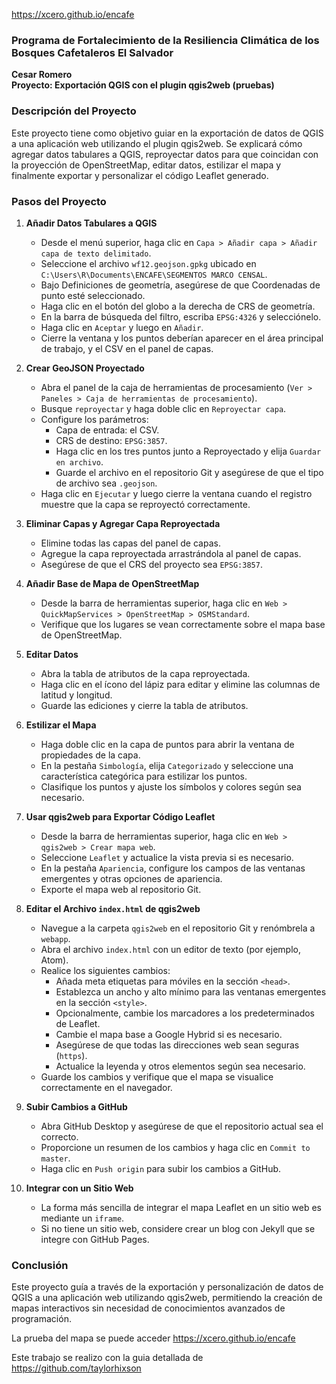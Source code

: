 


	

https://xcero.github.io/encafe
### Programa de Fortalecimiento de la Resiliencia Climática de los Bosques Cafetaleros El Salvador

**Cesar Romero**  
**Proyecto: Exportación QGIS con el plugin qgis2web (pruebas)**

### Descripción del Proyecto
Este proyecto tiene como objetivo guiar en la exportación de datos de QGIS a una aplicación web utilizando el plugin qgis2web. Se explicará cómo agregar datos tabulares a QGIS, reproyectar datos para que coincidan con la proyección de OpenStreetMap, editar datos, estilizar el mapa y finalmente exportar y personalizar el código Leaflet generado.

### Pasos del Proyecto

1. **Añadir Datos Tabulares a QGIS**
    - Desde el menú superior, haga clic en `Capa > Añadir capa > Añadir capa de texto delimitado`.
    - Seleccione el archivo `wf12.geojson.gpkg` ubicado en `C:\Users\R\Documents\ENCAFE\SEGMENTOS MARCO CENSAL`.
    - Bajo Definiciones de geometría, asegúrese de que Coordenadas de punto esté seleccionado.
    - Haga clic en el botón del globo a la derecha de CRS de geometría.
    - En la barra de búsqueda del filtro, escriba `EPSG:4326` y selecciónelo.
    - Haga clic en `Aceptar` y luego en `Añadir`.
    - Cierre la ventana y los puntos deberían aparecer en el área principal de trabajo, y el CSV en el panel de capas.

2. **Crear GeoJSON Proyectado**
    - Abra el panel de la caja de herramientas de procesamiento (`Ver > Paneles > Caja de herramientas de procesamiento`).
    - Busque `reproyectar` y haga doble clic en `Reproyectar capa`.
    - Configure los parámetros:
        - Capa de entrada: el CSV.
        - CRS de destino: `EPSG:3857`.
        - Haga clic en los tres puntos junto a Reproyectado y elija `Guardar en archivo`.
        - Guarde el archivo en el repositorio Git y asegúrese de que el tipo de archivo sea `.geojson`.
    - Haga clic en `Ejecutar` y luego cierre la ventana cuando el registro muestre que la capa se reproyectó correctamente.

3. **Eliminar Capas y Agregar Capa Reproyectada**
    - Elimine todas las capas del panel de capas.
    - Agregue la capa reproyectada arrastrándola al panel de capas.
    - Asegúrese de que el CRS del proyecto sea `EPSG:3857`.

4. **Añadir Base de Mapa de OpenStreetMap**
    - Desde la barra de herramientas superior, haga clic en `Web > QuickMapServices > OpenStreetMap > OSMStandard`.
    - Verifique que los lugares se vean correctamente sobre el mapa base de OpenStreetMap.

5. **Editar Datos**
    - Abra la tabla de atributos de la capa reproyectada.
    - Haga clic en el ícono del lápiz para editar y elimine las columnas de latitud y longitud.
    - Guarde las ediciones y cierre la tabla de atributos.

6. **Estilizar el Mapa**
    - Haga doble clic en la capa de puntos para abrir la ventana de propiedades de la capa.
    - En la pestaña `Simbología`, elija `Categorizado` y seleccione una característica categórica para estilizar los puntos.
    - Clasifique los puntos y ajuste los símbolos y colores según sea necesario.

7. **Usar qgis2web para Exportar Código Leaflet**
    - Desde la barra de herramientas superior, haga clic en `Web > qgis2web > Crear mapa web`.
    - Seleccione `Leaflet` y actualice la vista previa si es necesario.
    - En la pestaña `Apariencia`, configure los campos de las ventanas emergentes y otras opciones de apariencia.
    - Exporte el mapa web al repositorio Git.

8. **Editar el Archivo `index.html` de qgis2web**
    - Navegue a la carpeta `qgis2web` en el repositorio Git y renómbrela a `webapp`.
    - Abra el archivo `index.html` con un editor de texto (por ejemplo, Atom).
    - Realice los siguientes cambios:
        - Añada meta etiquetas para móviles en la sección `<head>`.
        - Establezca un ancho y alto mínimo para las ventanas emergentes en la sección `<style>`.
        - Opcionalmente, cambie los marcadores a los predeterminados de Leaflet.
        - Cambie el mapa base a Google Hybrid si es necesario.
        - Asegúrese de que todas las direcciones web sean seguras (`https`).
        - Actualice la leyenda y otros elementos según sea necesario.
    - Guarde los cambios y verifique que el mapa se visualice correctamente en el navegador.

9. **Subir Cambios a GitHub**
    - Abra GitHub Desktop y asegúrese de que el repositorio actual sea el correcto.
    - Proporcione un resumen de los cambios y haga clic en `Commit to master`.
    - Haga clic en `Push origin` para subir los cambios a GitHub.

10. **Integrar con un Sitio Web**
    - La forma más sencilla de integrar el mapa Leaflet en un sitio web es mediante un `iframe`.
    - Si no tiene un sitio web, considere crear un blog con Jekyll que se integre con GitHub Pages.

### Conclusión
Este proyecto guía a través de la exportación y personalización de datos de QGIS a una aplicación web utilizando qgis2web, permitiendo la creación de mapas interactivos sin necesidad de conocimientos avanzados de programación.


La prueba del mapa se puede acceder 
https://xcero.github.io/encafe

Este trabajo se realizo con la guia detallada de https://github.com/taylorhixson


